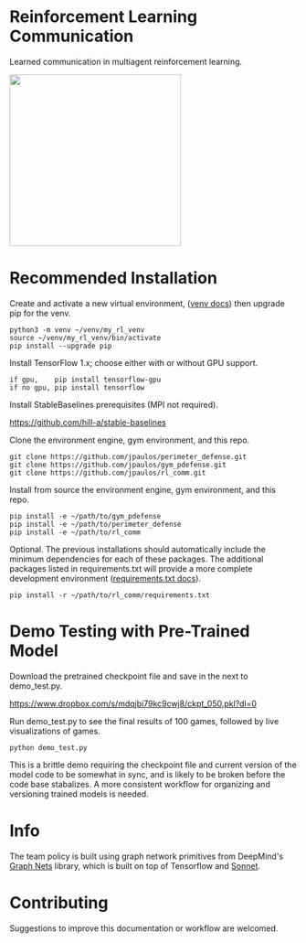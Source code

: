 # Reinforcement Learning Communication
Learned communication in multiagent reinforcement learning.

<img src="https://user-images.githubusercontent.com/2522557/65058418-36aeb900-d942-11e9-8ad4-bb34ffd9eb1a.jpg" width="300">

# Recommended Installation

Create and activate a new virtual environment, ([venv docs](https://docs.python.org/3/tutorial/venv.html)) then upgrade pip for the venv.

```
python3 -m venv ~/venv/my_rl_venv
source ~/venv/my_rl_venv/bin/activate
pip install --upgrade pip
```

Install TensorFlow 1.x; choose either with or without GPU support.

```
if gpu,    pip install tensorflow-gpu
if no gpu, pip install tensorflow
```

Install StableBaselines prerequisites (MPI not required).

https://github.com/hill-a/stable-baselines

Clone the environment engine, gym environment, and this repo.

```
git clone https://github.com/jpaulos/perimeter_defense.git
git clone https://github.com/jpaulos/gym_pdefense.git
git clone https://github.com/jpaulos/rl_comm.git
```

Install from source the environment engine, gym environment, and this repo.

```
pip install -e ~/path/to/gym_pdefense
pip install -e ~/path/to/perimeter_defense
pip install -e ~/path/to/rl_comm
```

Optional. The previous installations should automatically include the minimum dependencies for each of these packages. The additional packages listed in requirements.txt will provide a more complete development environment ([requirements.txt docs](https://packaging.python.org/discussions/install-requires-vs-requirements/)).

```
pip install -r ~/path/to/rl_comm/requirements.txt
```

# Demo Testing with Pre-Trained Model

Download the pretrained checkpoint file and save in the next to demo_test.py.

https://www.dropbox.com/s/mdqjbi79kc9cwj8/ckpt_050.pkl?dl=0

Run demo_test.py to see the final results of 100 games, followed by live visualizations of games.

```
python demo_test.py
```

This is a brittle demo requiring the checkpoint file and current version of the model code to be somewhat in sync, and is likely to be broken before the code base stabalizes. A more consistent workflow for organizing and versioning trained models is needed.

# Info

The team policy is built using graph network primitives from DeepMind's [Graph Nets](https://github.com/deepmind/graph_nets) library, which is built on top of Tensorflow and [Sonnet](https://github.com/deepmind/sonnet/tree/master).

# Contributing

Suggestions to improve this documentation or workflow are welcomed.
